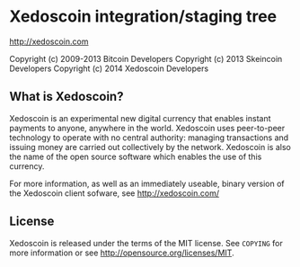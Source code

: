 Xedoscoin integration/staging tree
==================================

http://xedoscoin.com

Copyright (c) 2009-2013 Bitcoin Developers
Copyright (c) 2013 Skeincoin Developers
Copyright (c) 2014 Xedoscoin Developers

What is Xedoscoin?
-----------------

Xedoscoin is an experimental new digital currency that enables instant payments to
anyone, anywhere in the world. Xedoscoin uses peer-to-peer technology to operate
with no central authority: managing transactions and issuing money are carried
out collectively by the network. Xedoscoin is also the name of the open source
software which enables the use of this currency.

For more information, as well as an immediately useable, binary version of
the Xedoscoin client sofware, see http://xedoscoin.com/

License
-------

Xedoscoin is released under the terms of the MIT license. See `COPYING` for more
information or see http://opensource.org/licenses/MIT.

